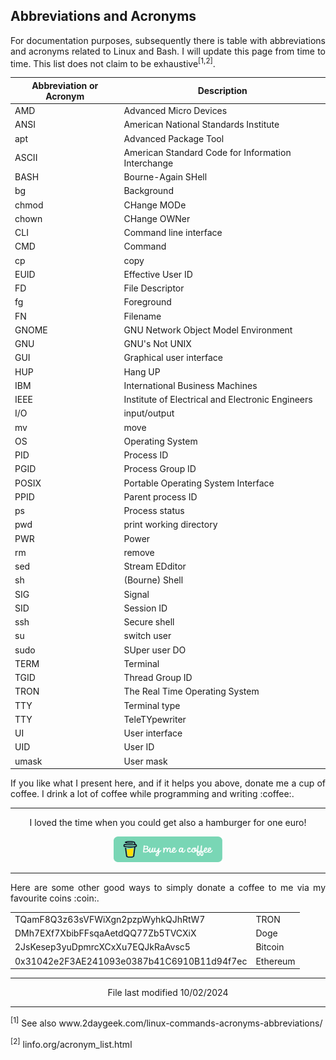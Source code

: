 ## Abbreviations and Acronyms

<p align="justify">For documentation purposes, subsequently there is table with abbreviations and acronyms related to Linux and Bash. I will update this page from time to time. This list does not claim to be exhaustive<sup>[1,2]</sup>.</p>

| Abbreviation or Acronym | Description                                        |
| ----------------------- | -------------------------------------------------- |
| AMD                     | Advanced Micro Devices                             |
| ANSI                    | American National Standards Institute              |
| apt                     | Advanced Package Tool                              |
| ASCII                   | American Standard Code for Information Interchange |
| BASH                    | Bourne-Again SHell                                 |
| bg                      | Background                                         |
| chmod                   | CHange MODe                                        |
| chown                   | CHange OWNer                                       |
| CLI                     | Command line interface                             |
| CMD                     | Command                                            |
| cp                      | copy                                               |
| EUID                    | Effective User ID                                  |
| FD                      | File Descriptor                                    |
| fg                      | Foreground                                         |
| FN                      | Filename                                           |
| GNOME                   | GNU Network Object Model Environment               |
| GNU                     | GNU's Not UNIX                                     |
| GUI                     | Graphical user interface                           |  
| HUP                     | Hang UP                                            |
| IBM                     | International Business Machines                    |
| IEEE                    | Institute of Electrical and Electronic Engineers   |
| I/O                     | input/output                                       |
| mv                      | move                                               |
| OS                      | Operating System                                   |
| PID                     | Process ID                                         |
| PGID                    | Process Group ID                                   |
| POSIX                   | Portable Operating System Interface                |
| PPID                    | Parent process ID                                  |
| ps                      | Process status                                     |
| pwd                     | print working directory                            |
| PWR                     | Power                                              |
| rm                      | remove                                             |
| sed                     | Stream EDditor                                     |
| sh                      | (Bourne) Shell                                     |
| SIG                     | Signal                                             |
| SID                     | Session ID                                         |  
| ssh                     | Secure shell                                       |
| su                      | switch user                                        |
| sudo                    | SUper user DO                                      |
| TERM                    | Terminal                                           |
| TGID                    | Thread Group ID                                    |
| TRON                    | The Real Time Operating System                     |
| TTY                     | Terminal type                                      |
| TTY                     | TeleTYpewriter                                     |
| UI                      | User interface                                     |
| UID                     | User ID                                            |
| umask                   | User mask                                          |

<p align="justify">If you like what I present here, and if it helps you above, donate me a cup of coffee. I drink a lot of coffee while programming and writing :coffee:.</p>

<hr width="100%" size="2">

<p align="center">I loved the time when you could get also a hamburger for one euro!</p>

<p align="center">
<a href="https://www.buymeacoffee.com/zentrocdot" target="_blank"><img src="..\IMAGES\greeen-button.png" alt="Buy Me A Coffee" height="41" width="174"></a>
</p>

<hr width="100%" size="1">

<p align="justify">Here are some other good ways to simply donate a coffee to me via my favourite coins :coin:.</p>

<table>
  <tbody>
    <tr>
      <td>TQamF8Q3z63sVFWiXgn2pzpWyhkQJhRtW7</td>
      <td>TRON</td>
    </tr>
    <tr>
      <td>DMh7EXf7XbibFFsqaAetdQQ77Zb5TVCXiX</td>
      <td>Doge</td>
    </tr>
    <tr>
      <td>2JsKesep3yuDpmrcXCxXu7EQJkRaAvsc5</td>
      <td>Bitcoin</td>
    </tr>
    <tr>
      <td>0x31042e2F3AE241093e0387b41C6910B11d94f7ec</td>
      <td>Ethereum</td>
    </tr>
  </tbody>
</table>

<hr width="100%" size="1">

<p align="center">File last modified 10/02/2024</p>

<hr width="100%" size="1">

<sup>[1]</sup> See also www&#8203;.2daygeek.com/linux-commands-acronyms-abbreviations/

<sup>[2]</sup> linfo.org/acronym_list.html




